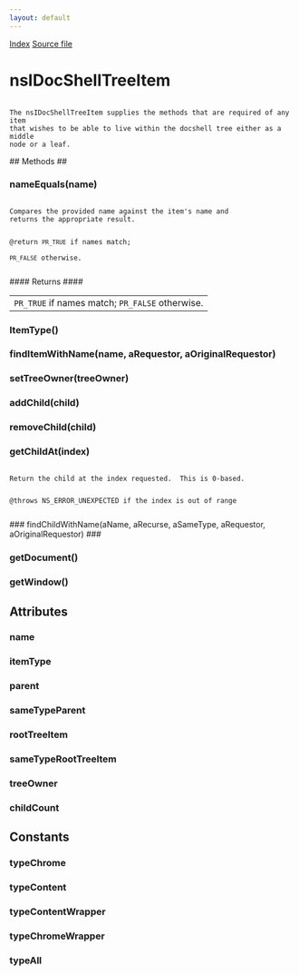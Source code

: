 ```yaml
---
layout: default
---
```

<div id='links'><a href="../index.html">Index</a>
<a href="http://dxr.mozilla.org/mozilla-central/source/docshell/base/nsIDocShellTreeItem.idl">Source file</a>
</div>

# nsIDocShellTreeItem #
<code>  
The nsIDocShellTreeItem supplies the methods that are required of any item  
that wishes to be able to live within the docshell tree either as a middle  
node or a leaf.   
  
</code>
## Methods ##

### nameEquals(name) ###
<code>  
Compares the provided name against the item's name and  
returns the appropriate result.  
  
@return <CODE>PR_TRUE</CODE> if names match;  
        <CODE>PR_FALSE</CODE> otherwise.  
  
</code>
#### Returns ####

<table>

<tr>
<td><CODE>PR_TRUE</CODE> if names match;  
        <CODE>PR_FALSE</CODE> otherwise.  
</td>
</tr>

</table>

### ItemType() ###

### findItemWithName(name, aRequestor, aOriginalRequestor) ###

### setTreeOwner(treeOwner) ###

### addChild(child) ###

### removeChild(child) ###

### getChildAt(index) ###
<code>  
Return the child at the index requested.  This is 0-based.  
  
@throws NS_ERROR_UNEXPECTED if the index is out of range  
  
</code>
### findChildWithName(aName, aRecurse, aSameType, aRequestor, aOriginalRequestor) ###

### getDocument() ###

### getWindow() ###

## Attributes ##

### name ###

### itemType ###

### parent ###

### sameTypeParent ###

### rootTreeItem ###

### sameTypeRootTreeItem ###

### treeOwner ###

### childCount ###

## Constants ##

### typeChrome ###

### typeContent ###

### typeContentWrapper ###

### typeChromeWrapper ###

### typeAll ###
